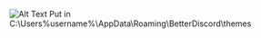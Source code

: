 ![Alt Text](https://i.imgur.com/XipnEAI.gif)
Put in C:\Users\%username%\AppData\Roaming\BetterDiscord\themes
